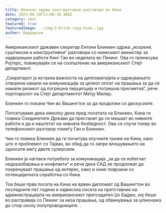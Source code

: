 ```yaml
---
title: Блинкен одржа конструктивни разговори во Кина
date: 2023-06-19T13:00:34.486Z
category: свет
featured: true
featuredImage: ../img/3-blink-razg-kina-.jpg
author: Вардарски
---
```

Американскиот државен секретар Ентони Блинкен одржа „искрени, суштински и конструктивни“ разговори со кинескиот министер за надворешни работи Кинг Ган во неделата во Пекинг. Ова го пренесува Ројтерс, повикувајќи се на соопштение на американскиот Стејт департмент.

„Секретарот ја истакна важноста на дипломатијата и одржувањето отворени канали на комуникација за целиот опсег на прашања за да се намали ризикот од погрешна перцепција и погрешна пресметка“, рече портпаролот на Стејт департментот Метју Милер.

Блинкен го покани Чин во Вашингтон за да продолжи со дискусиите.

Потсетуваме дека неколку дена пред посетата на Блинкен, Кина ги повика Соединетите Држави да престанат да се мешаат во нивните работи и да и наштетат на нивната безбедност. Ова се случи токму во телефонскиот разговор помеѓу Ган и Блинкен.

Чин го повика Блинкен да ги почитува клучните грижи на Кина, како што е проблемот со Тајван, во обид да го запре влошувањето на односите меѓу двете суперсили.

Блинкен ја нагласи потребата за комуникација „за да се избегнат недоразбирања и конфликти“ и рече дека САД ќе продолжат да покренуваат прашања од интерес, како и оние поврзани со потенцијалната соработка со Кина.

Тоа беше прва посета на Кина на врвен дипломат од Вашингтон во последните пет години и највисока посета на претставник на администрацијата на американскиот претседател Џо Бајден, кој беше во расправија со Пекинг за низа прашања, од обвинувања за шпионажа до спор околу полупроводниците. .